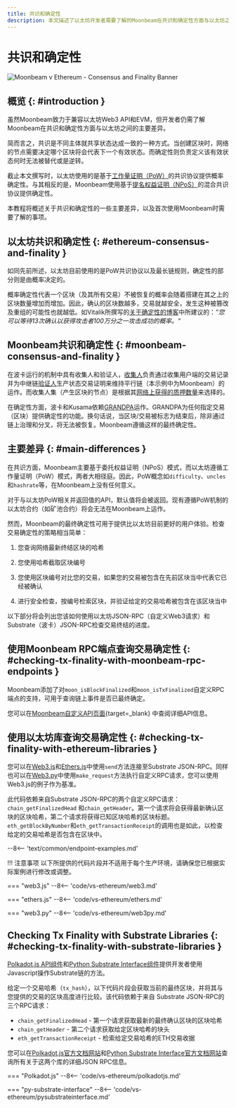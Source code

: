 ```yaml
---
title: 共识和确定性
description: 本文描述了以太坊开发者需要了解的Moonbeam在共识和确定性方面与以太坊之间的主要差异。
---
```


# 共识和确定性

![Moonbeam v Ethereum - Consensus and Finality Banner](/images/builders/get-started/eth-compare/consensus-finality-banner.png)

## 概览 {: #introduction } 

虽然Moonbeam致力于兼容以太坊Web3 API和EVM，但开发者仍需了解Moonbeam在共识和确定性方面与以太坊之间的主要差异。

简而言之，共识是不同主体就共享状态达成一致的一种方式。当创建区块时，网络的节点需要决定哪个区块将会代表下一个有效状态。而确定性则负责定义该有效状态何时无法被替代或是逆转。

截止本文撰写时，以太坊使用的是基于[工作量证明（PoW）](https://ethereum.org/en/developers/docs/consensus-mechanisms/pow/)的共识协议提供概率确定性。与其相反的是，Moonbeam使用基于[提名权益证明（NPoS）](https://wiki.polkadot.network/docs/learn-consensus)的混合共识协议提供确定性。

本教程将概述关于共识和确定性的一些主要差异，以及首次使用Moonbeam时需要了解的事项。

## 以太坊共识和确定性 {: #ethereum-consensus-and-finality } 

如同先前所述，以太坊目前使用的是PoW共识协议以及最长链规则，确定性的部分则是由概率决定的。

概率确定性代表一个区块（及其所有交易）不被恢复的概率会随着搭建在其之上的区块数量增加而增加。因此，确认的区块数越多，交易就越安全，发生这种被篡改及重组的可能性也就越低。如Vitalik所撰写的[关于确定性的博客](https://blog.ethereum.org/2016/05/09/on-settlement-finality/)中所建议的：_”您可以等待13次确认以获得攻击者100万分之一攻击成功的概率。“_

## Moonbeam共识和确定性 {: #moonbeam-consensus-and-finality } 

在波卡运行的机制中具有收集人和验证人，[收集人](https://wiki.polkadot.network/docs/en/learn-collator)负责通过收集用户端的交易记录并为中继链[验证人](https://wiki.polkadot.network/docs/en/learn-validator)生产状态交易证明来维持平行链（本示例中为Moonbeam）的运作。而收集人集（产生区块的节点）是根据其[网络上获得的质押数量](/learn/features/consensus/)来选择的。

在确定性方面，波卡和Kusama依赖[GRANDPA](https://wiki.polkadot.network/docs/learn-consensus#finality-gadget-grandpa)运作。GRANDPA为任何指定交易（区块）提供确定性的功能。换句话说，当区块/交易被标志为结束后，除非通过链上治理和分叉，将无法被恢复。Moonbeam遵循这样的最终确定性。

## 主要差异 {: #main-differences } 

在共识方面，Moonbeam主要基于委托权益证明（NPoS）模式，而以太坊遵循工作量证明（PoW）模式，两者大相径庭。因此，PoW概念如`difficulty`、`uncles`和`hashrate`等，在Moonbeam上没有任何意义。

对于与以太坊PoW相关并返回值的API，默认值将会被返回。现有遵循PoW机制的以太坊合约（如矿池合约）将会无法在Moonbeam上运作。

然而，Moonbeam的最终确定性可用于提供比以太坊目前更好的用户体验。检查交易确定性的策略相当简单：

 1. 您查询网络最新终结区块的哈希

 2. 您使用哈希截取区块编号

 3. 您使用区块编号对比您的交易，如果您的交易被包含在先前区块当中代表它已经被确认

 4. 进行安全检查，按编号检索区块，并验证给定的交易哈希被包含在该区块当中

以下部分将会列出您该如何使用以太坊JSON-RPC（自定义Web3请求）和Substrate（波卡）JSON-RPC检查交易终结的进度。

## 使用Moonbeam RPC端点查询交易确定性 {: #checking-tx-finality-with-moonbeam-rpc-endpoints }

Moonbeam添加了对`moon_isBlockFinalized`和`moon_isTxFinalized`自定义RPC端点的支持，可用于查询链上事件是否已最终确定。

您可以在[Moonbeam自定义API页面](/builders/build/moonbeam-custom-api#finality-rpc-endpoints){target=_blank} 中查阅详细API信息。

## 使用以太坊库查询交易确定性 {: #checking-tx-finality-with-ethereum-libraries } 

您可以在[Web3.js](https://web3js.readthedocs.io/)和[Ethers.js](https://docs.ethers.io/)中使用`send`方法连接至Substrate JSON-RPC。同样也可以在[Web3.py](https://web3py.readthedocs.io/)中使用`make_request`方法执行自定义RPC请求，您可以使用Web3.js的例子作为基准。

此代码依赖来自Substrate JSON-RPC的两个自定义RPC请求：`chain_getFinalizedHead` 和`chain_getHeader`。第一个请求将会获得最新确认区块的区块哈希，第二个请求将获得已知区块哈希的区块标题。 `eth_getBlockByNumber`和`eth_getTransactionReceipt`的调用也是如此，以检查给定的交易哈希是否包含在区块中。

--8<-- 'text/common/endpoint-examples.md'

!!! 注意事项
    以下所提供的代码片段并不适用于每个生产环境，请确保您已根据实际案例进行修改或调整。

=== "web3.js"
    --8<-- 'code/vs-ethereum/web3.md'

=== "ethers.js"
    --8<-- 'code/vs-ethereum/ethers.md'

=== "web3.py"
    --8<-- 'code/vs-ethereum/web3py.md'

## Checking Tx Finality with Substrate Libraries {: #checking-tx-finality-with-substrate-libraries }

[Polkadot.js API组件](https://polkadot.js.org/docs/api/start)和[Python Substrate Interface组件](https://github.com/polkascan/py-substrate-interface)提供开发者使用Javascript操作Substrate链的方法。

给定一个交易哈希（`tx_hash`），以下代码片段会获取当前的最终区块，并将其与您提供的交易的区块高度进行比较。该代码依赖于来自 Substrate JSON-RPC的三个RPC请求：

- `chain_getFinalizedHead` - 第一个请求获取最新的最终确认区块的区块哈希
- `chain_getHeader` - 第二个请求获取给定区块哈希的块头
- `eth_getTransactionReceipt` - 检索给定交易哈希的ETH交易收据

您可以在[Polkadot.js官方文档网站](https://polkadot.js.org/docs/substrate/rpc)和[Python Substrate Interface官方文档网站](https://polkascan.github.io/py-substrate-interface/)查询所有关于这两个库的详细JSON RPC信息。

=== "Polkadot.js"
    --8<-- 'code/vs-ethereum/polkadotjs.md'

=== "py-substrate-interface"
    --8<-- 'code/vs-ethereum/pysubstrateinterface.md'